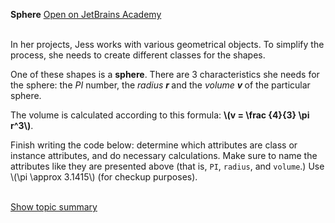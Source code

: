 <b>Sphere</b> <a class=right href="https://hyperskill.org/learn/step/6683">Open on JetBrains Academy</a>
<br><br>
<html>
 <head></head>
 <body>
  <p>In her projects, Jess works with various geometrical objects. To simplify the process, she needs to create different classes for the shapes.</p> 
  <p>One of these shapes is a <strong>sphere</strong>. There are 3 characteristics she needs for the sphere: the <em>PI </em>number, the <em>radius <strong>r </strong></em>and the <em>volume <strong>v </strong></em>of the particular sphere.</p> 
  <p>The volume is calculated according to this formula: <strong><span class="math-tex">\(v = \frac {4}{3} \pi r^3\)</span></strong>. </p> 
  <p>Finish writing the code below: determine which attributes are class or instance attributes, and do necessary calculations. Make sure to name the attributes like they are presented above (that is, <code class="java">PI</code>, <code class="java">radius</code>, and <code class="java">volume</code>.) Use <span class="math-tex">\(\pi \approx 3.1415\)</span> (for checkup purposes).</p>
 </body>
</html><br>
<a href="https://hyperskill.org/learn/step/6677">Show topic summary</a>